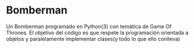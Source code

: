 # Bomberman
Un Bomberman programado en Python(3) con temática de Game Of Thrones. El objetivo del código es que respete la programación orientada a objetos y paralelamente implementar clases(y todo lo que ello conlleva)
